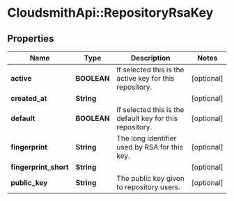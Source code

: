 # CloudsmithApi::RepositoryRsaKey

## Properties
Name | Type | Description | Notes
------------ | ------------- | ------------- | -------------
**active** | **BOOLEAN** | If selected this is the active key for this repository. | [optional] 
**created_at** | **String** |  | [optional] 
**default** | **BOOLEAN** | If selected this is the default key for this repository. | [optional] 
**fingerprint** | **String** | The long identifier used by RSA for this key. | [optional] 
**fingerprint_short** | **String** |  | [optional] 
**public_key** | **String** | The public key given to repository users. | [optional] 


